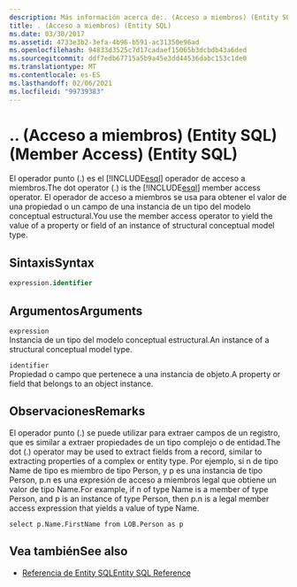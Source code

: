 ```yaml
---
description: Más información acerca de:. (Acceso a miembros) (Entity SQL)
title: . (Acceso a miembros) (Entity SQL)
ms.date: 03/30/2017
ms.assetid: 4733e3b2-3efa-4b96-b591-ac31350e96ad
ms.openlocfilehash: 94833d3525c7d17cadaef15065b3dcbdb43a6ded
ms.sourcegitcommit: ddf7edb67715a5b9a45e3dd44536dabc153c1de0
ms.translationtype: MT
ms.contentlocale: es-ES
ms.lasthandoff: 02/06/2021
ms.locfileid: "99739383"
---
```

# <a name="-member-access-entity-sql"></a><span data-ttu-id="30e34-105">.</span><span class="sxs-lookup"><span data-stu-id="30e34-105">.</span></span> <span data-ttu-id="30e34-106">(Acceso a miembros) (Entity SQL)</span><span class="sxs-lookup"><span data-stu-id="30e34-106">(Member Access) (Entity SQL)</span></span>

<span data-ttu-id="30e34-107">El operador punto (.) es el [!INCLUDE[esql](../../../../../../includes/esql-md.md)] operador de acceso a miembros.</span><span class="sxs-lookup"><span data-stu-id="30e34-107">The dot operator (.) is the [!INCLUDE[esql](../../../../../../includes/esql-md.md)] member access operator.</span></span> <span data-ttu-id="30e34-108">El operador de acceso a miembros se usa para obtener el valor de una propiedad o un campo de una instancia de un tipo del modelo conceptual estructural.</span><span class="sxs-lookup"><span data-stu-id="30e34-108">You use the member access operator to yield the value of a property or field of an instance of structural conceptual model type.</span></span>  
  
## <a name="syntax"></a><span data-ttu-id="30e34-109">Sintaxis</span><span class="sxs-lookup"><span data-stu-id="30e34-109">Syntax</span></span>  
  
```sql  
expression.identifier  
```  
  
## <a name="arguments"></a><span data-ttu-id="30e34-110">Argumentos</span><span class="sxs-lookup"><span data-stu-id="30e34-110">Arguments</span></span>  

 `expression`  
 <span data-ttu-id="30e34-111">Instancia de un tipo del modelo conceptual estructural.</span><span class="sxs-lookup"><span data-stu-id="30e34-111">An instance of a structural conceptual model type.</span></span>  
  
 `identifier`  
 <span data-ttu-id="30e34-112">Propiedad o campo que pertenece a una instancia de objeto.</span><span class="sxs-lookup"><span data-stu-id="30e34-112">A property or field that belongs to an object instance.</span></span>  
  
## <a name="remarks"></a><span data-ttu-id="30e34-113">Observaciones</span><span class="sxs-lookup"><span data-stu-id="30e34-113">Remarks</span></span>  

 <span data-ttu-id="30e34-114">El operador punto (.) se puede utilizar para extraer campos de un registro, que es similar a extraer propiedades de un tipo complejo o de entidad.</span><span class="sxs-lookup"><span data-stu-id="30e34-114">The dot (.) operator may be used to extract fields from a record, similar to extracting properties of a complex or entity type.</span></span> <span data-ttu-id="30e34-115">Por ejemplo, si n de tipo Name de tipo es miembro de tipo Person, y p es una instancia de tipo Person, p.n es una expresión de acceso a miembros legal que obtiene un valor de tipo Name.</span><span class="sxs-lookup"><span data-stu-id="30e34-115">For example, if n of type Name is a member of type Person, and p is an instance of type Person, then p.n is a legal member access expression that yields a value of type Name.</span></span>  
  
 `select p.Name.FirstName from LOB.Person as p`  
  
## <a name="see-also"></a><span data-ttu-id="30e34-116">Vea también</span><span class="sxs-lookup"><span data-stu-id="30e34-116">See also</span></span>

- [<span data-ttu-id="30e34-117">Referencia de Entity SQL</span><span class="sxs-lookup"><span data-stu-id="30e34-117">Entity SQL Reference</span></span>](entity-sql-reference.md)
